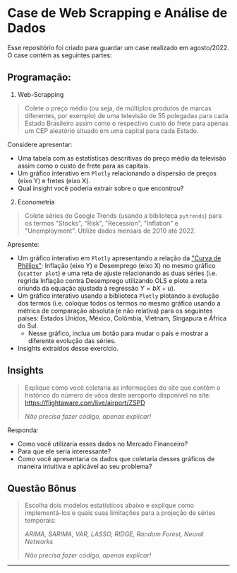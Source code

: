 # Case de Web Scrapping e Análise de Dados

Esse repositório foi criado para guardar um case realizado em agosto/2022. O case contém as seguintes partes:

## Programação:

1. Web-Scrapping

> Colete o preço médio (ou seja, de múltiplos produtos de marcas diferentes, por exemplo) de uma televisão de 55 polegadas para cada Estado Brasileiro assim como o respectivo custo do frete para apenas um CEP aleatório situado em uma capital para cada Estado.

Considere apresentar:

- Uma tabela com as estatísticas descritivas do preço médio da televisão assim como o custo de frete para as capitais.
- Um gráfico interativo em ``Plotly`` relacionando a dispersão de preços (eixo Y) e fretes (eixo X).
- Qual insight você poderia extrair sobre o que encontrou?

2. Econometria

> Colete séries do Google Trends (usando a biblioteca ``pytrends``) para os termos "Stocks", "Risk", "Recession", "Inflation" e "Unemployment". Utilize dados mensais de 2010 até 2022.

Apresente:

- Um gráfico interativo em ``Plotly`` apresentando a relação da ["Curva de Phillips"](https://www.economist.com/graphic-detail/2017/11/01/the-phillips-curve-may-be-broken-for-good): Inflação (eixo Y) e Desemprego (eixo X) no mesmo gráfico (``scatter plot``) e uma reta de ajuste relacionando as duas séries (i.e. regrida Inflação contra Desemprego utilizando OLS e plote a reta oriunda da equação ajustada à regressão $Y = bX + u$).
- Um gráfico interativo usando a biblioteca ``Plotly`` plotando a evolução dos termos (i.e. coloque todos os termos no mesmo gráfico usando a métrica de comparação absoluta (e não relativa) para os seguintes países: Estados Unidos, México, Colômbia, Vietnam, Singapura e África do Sul.
  - Nesse gráfico, inclua um botão para mudar o país e mostrar a diferente evolução das séries.
- Insights extraídos desse exercício.

## Insights

> Explique como você coletaria as informações do site que contém o histórico do número de vôos deste aeroporto disponível no site:
> https://flightaware.com/live/airport/ZSPD
> 
> *Não precisa fazer código, apenas explicar!*

Responda:

- Como você utilizaria esses dados no Mercado Financeiro? 
- Para que ele seria interessante? 
- Como você apresentaria os dados que coletaria desses gráficos de maneira intuitiva e aplicável ao seu problema?

## Questão Bônus

> Escolha dois modelos estatísticos abaixo e explique como implementá-los e quais suas limitações para a projeção de séries temporais:
> 
> *ARIMA, SARIMA, VAR, LASSO, RIDGE, Random Forest, Neural Networks*
> 
> *Não precisa fazer código, apenas explicar!*

***